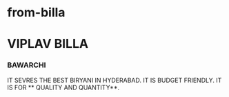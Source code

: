 # from-billa
# VIPLAV BILLA
### BAWARCHI
IT SEVRES THE BEST BIRYANI IN HYDERABAD. IT IS BUDGET FRIENDLY. IT IS FOR ** QUALITY AND QUANTITY**.